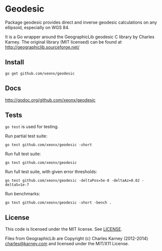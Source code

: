 # Geodesic

Package geodesic provides direct and inverse geodesic calculations on any ellipsoid, especially on WGS 84.

It is a Go wrapper around the GeographicLib geodesic C library by Charles Karney.
The original library (MIT licensed) can be found at http://geographiclib.sourceforge.net/

## Install

	go get github.com/xeonx/geodesic

## Docs

<http://godoc.org/github.com/xeonx/geodesic>
	
## Tests

`go test` is used for testing.

Run partial test suite:

	go test github.com/xeonx/geodesic -short
	
Run full test suite:

	go test github.com/xeonx/geodesic
	
Run full test suite, with given error thresholds:

	go test github.com/xeonx/geodesic -deltaPos=5e-8 -deltaAz=0.02 -deltaS=1e-7
	
Run benchmarks:

	go test github.com/xeonx/geodesic -short -bench .

## License

This code is licensed under the MIT license. See [LICENSE](https://github.com/xeonx/geodesic/blob/master/LICENSE).

Files from GeographicLib are Copyright (c) Charles Karney (2012-2014) <charles@karney.com> and licensed under the MIT/X11 License.
